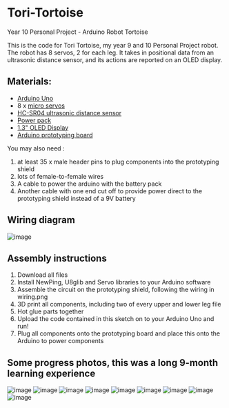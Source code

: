 # Tori-Tortoise
Year 10 Personal Project - Arduino Robot Tortoise

This is the code for Tori Tortoise, my year 9 and 10 Personal Project robot. The robot has 8 servos, 2 for each leg. It takes in positional data from an ultrasonic distance sensor, and its actions are reported on an OLED display.

## Materials:
- [Arduino Uno](https://store-usa.arduino.cc/collections/boards/products/arduino-uno-rev3)
- 8 x [micro servos](https://www.jaycar.com.au/arduino-compatible-9g-micro-servo-motor/p/YM2758)
- [HC-SR04 ultrasonic distance sensor](https://core-electronics.com.au/hc-sr04-ultrasonic-module-distance-measuring-sensor.html)
- [Power pack](https://www.miniso-au.com/en-au/product/240555/5000mah-power-bank-with-2-usb-ports-model-mc-029-black)
- [1.3" OLED Display](https://www.jaycar.com.au/duinotech-arduino-compatible-13-inch-monochrome-oled-display/p/XC3728)
- [Arduino prototyping board](https://www.jaycar.com.au/duinotech-arduino-compatible-prototyping-shield/p/XC4482)

You may also need :
1. at least 35 x male header pins to plug components into the prototyping shield
2. lots of female-to-female wires
3. A cable to power the arduino with the battery pack
4. Another cable with one end cut off to provide power direct to the prototyping shield instead of a 9V battery

## Wiring diagram
![image](https://github.com/user-attachments/assets/cf6bc70e-b853-4369-a3f1-472b8bd0936c)

## Assembly instructions
1. Download all files
2. Install NewPing, U8glib and Servo libraries to your Arduino software
3. Assemble the circuit on the prototyping shield, following the wiring in wiring.png
4. 3D print all components, including two of every upper and lower leg file
5. Hot glue parts together
6. Upload the code contained in this sketch on to your Arduino Uno and run!
7. Plug all components onto the prototyping board and place this onto the Arduino to power components

## Some progress photos, this was a long 9-month learning experience
![image](https://github.com/user-attachments/assets/01adadd1-c630-4f31-a051-710739a2dc7d)
![image](https://github.com/user-attachments/assets/0d9e2812-68e1-4bb5-80d8-8a091eeb8d16)
![image](https://github.com/user-attachments/assets/97aa9851-8d08-4562-97d8-046427a2277b)
![image](https://github.com/user-attachments/assets/1af47384-0434-4bf2-8aff-9df1d30aff09)
![image](https://github.com/user-attachments/assets/fd91ba62-1905-4edd-ae4f-b4f163dfde3c)
![image](https://github.com/user-attachments/assets/35688620-bbcc-4858-96f7-69b09a9b1eb6)
![image](https://github.com/user-attachments/assets/4874c4a9-c550-4f05-a588-d55eebcb92cb)
![image](https://github.com/user-attachments/assets/bdbc60b2-eda2-42cd-85c0-ff397145d19c)
![image](https://github.com/user-attachments/assets/f5f127ad-ca8b-47a3-a9a1-026acaafb257)
